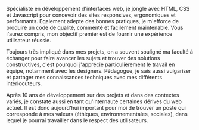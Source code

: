 Spécialiste en développement d'interfaces web, je jongle avec HTML, CSS et Javascript pour concevoir des sites responsives, ergonomiques et performants.
Egalement adepte des bonnes pratiques, je m'efforce de produire un code de qualité, commenté et facilement maintenable.
Vous l'aurez compris, mon objectif premier est de fournir une expérience utilisateur réussie.

Toujours très impliqué dans mes projets, on a souvent souligné ma faculté à échanger pour faire avancer les sujets et trouver des solutions constructives, c'est pourquoi j'apprécie particulièrement le travail en équipe, notamment avec les designers.
Pédagogue, je sais aussi vulgariser et partager mes connaissances techniques avec mes différents interlocuteurs.

Après 10 ans de développement sur des projets et dans des contextes variés, je constate aussi en tant qu'internaute certaines dérives du web actuel.
Il est donc aujourd'hui important pour moi de trouver un poste qui corresponde à mes valeurs (éthiques, environnementales, sociales), dans lequel je pourrai travailler dans le respect des utilisateurs.
